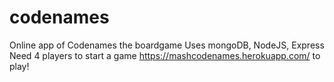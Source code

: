 # codenames
Online app of Codenames the boardgame
Uses mongoDB, NodeJS, Express
Need 4 players to start a game
https://mashcodenames.herokuapp.com/ to play!